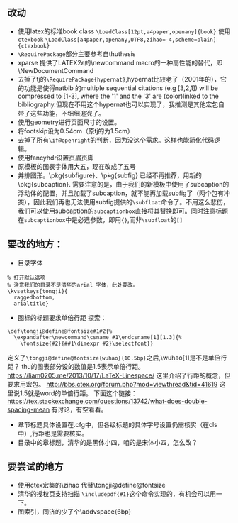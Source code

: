 ## 改动
* 使用latex的标准book class `\LoadClass[12pt,a4paper,openany]{book}`
使用`ctexbook` `\LoadClass[a4paper,openany,UTF8,zihao=-4,scheme=plain]{ctexbook}`
* `\RequirePackage`部分主要参考自thuthesis
*  xparse 提供了LATEX2ε的\newcommand macro的一种高性能的替代，即 \NewDocumentCommand
* 去掉了tj的`\RequirePackage{hypernat}`,hypernat比较老了（2001年的），它的功能是使得natbib 的multiple sequential citations (e.g [3,2,1]) will be compressed to [1-3], where the '1' and the '3' are (color)linked to the bibliography.但现在不用这个hypernat也可以实现了，我推测是其他宏包自带了这些功能，不细细追究了。
* 使用geometry进行页面尺寸的设置。
* 将footskip设为0.54cm（原tj的为1.5cm）
* 去掉了所有`\if@openright`的判断，因为没这个需求。这样也能简化代码逻辑。
* 使用fancyhdr设置页眉页脚
* 原模板的图表字体用大五，现在改成了五号
* 并排图形。\pkg{subfigure}、\pkg{subfig} 已经不再推荐，用新的\pkg{subcaption}.
需要注意的是，由于我们的新模板中使用了subcaption的浮动体的配置，并且加载了subcaption，就不能再加载subfig了（两个包有冲突），因此我们再也无法使用subfig提供的`\subfloat`命令了。不用这么悲伤，我们可以使用subcaption的`subcaptionbox`直接将其替换即可。同时注意标题在`subcaptionbox`中是必选参数，即用`{}`,而非`\subfloat`的`[]`

##  要改的地方：
* 目录字体
```
% 打开默认选项
% 注意我们的目录不是清华的arial 字体，此处要改。
\kvsetkeys{tongji}{
  raggedbottom,
  arialtitle}
```
* 图标的标题要求单倍行距
探索：
```
\def\tongji@define@fontsize#1#2{%
  \expandafter\newcommand\csname #1\endcsname[1][1.3]{%
    \fontsize{#2}{##1\dimexpr #2}\selectfont}}
```
定义了`\tongji@define@fontsize{wuhao}{10.5bp}`之后,\wuhao[1]是不是单倍行距？
thu的图表部分设的数值是1.5表示单倍行距。
https://liam0205.me/2013/10/17/LaTeX-Linespace/  这里介绍了行距的概念，但要求用宏包。
http://bbs.ctex.org/forum.php?mod=viewthread&tid=41619 这里说1.5就是word的单倍行距。
下面这个链接：https://tex.stackexchange.com/questions/13742/what-does-double-spacing-mean
有讨论，有空看看。
* 章节标题具体设置在.cfg中，但各级标题的具体字号设置仍需核实（在cls中）,行距也是需要核实。
* 目录中的章标题，清华的是黑体小四，咱的是宋体小四，怎么改？

##  要尝试的地方
* 使用ctex宏集的\zihao 代替\tongji@define@fontsize
* 清华的授权页支持扫描
`\includepdf{#1}`这个命令实现的，有机会可以用一下。
* 图索引，同济的少了个\addvspace{6bp}